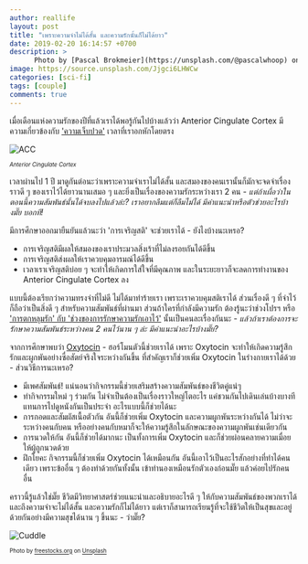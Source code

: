 ```yaml
---
author: reallife
layout: post
title: "เพราะความจำไม่ได้สั้น และความรักนั้นก็ไม่ได้ยาว"
date: 2019-02-20 16:14:57 +0700
description: >
      Photo by [Pascal Brokmeier](https://unsplash.com/@pascalwhoop) on [Unsplash](https://unsplash.com/)
image: https://source.unsplash.com/Jjgci6LHWCw
categories: [sci-fi]
tags: [couple]
comments: true
---
```

เมื่อเดือนแห่งความรักของปีที่แล้วเราได้พอรู้กันไปบ้างแล้วว่า Anterior Cingulate Cortex มีความเกี่ยวข้องกับ ['ความเจ็บปวด'](https://sdeehub.github.io/sdee.co/sci-fi/2018-02-16-hurt/) เวลาที่เราอกหักโดยตรง

![ACC](https://res.cloudinary.com/sdees-reallife/image/upload/c_fill,h_200,r_10,w_200/v1550656535/MRI_anterior_cingulate.png)

<sup><sub>*Anterior Cingulate Cortex*</sub></sup>

เวลาผ่านไป 1 ปี มาดูกันต่อนะว่าเพราะความจำเราไม่ได้สั้น และสมองของคนเรานั้นก็มักจะจดจำเรื่องราวดี ๆ ของเราไว้ได้ยาวนานเสมอ ๆ และยิ่งเป็นเรื่องของความรักระหว่างเรา 2 คน -
*แต่ถ้าเผื่อว่าในตอนนี้ความสัมพันธ์นั้นได้จบลงไปแล้วล่ะ? เราอยากลืมแต่ก็ลืมไม่ได้ มีคำแนะนำหรือตัวช่วยอะไรบ้างมั๊ย บอกที!*

มีการศึกษาออกมายืนยันแล้วนะว่า 'การเจริญสติ' จะช่วยเราได้ - ยังไงบ้างนะเหรอ?
- การเจริญสติมีผลให้สมองของเราประมวลสิ่งเร้าที่ไม่ลงรอยกันได้ดีขึ้น
- การเจริญสติส่งผลให้เราควบคุมอารมณ์ได้ดีขึ้น
- เวลาเราเจริญสติบ่อย ๆ จะทำให้เกิดการใส่ใจที่มีคุณภาพ และในระยะยาวก็จะลดการทำงานของ Anterior Cingulate Cortex ลง

แบบนี้ต้องเรียกว่าความทรงจำที่ไม่ดี ไม่ได้มาทำร้ายเรา เพราะเราควบคุมสติเราได้ ส่วนเรื่องดี ๆ ที่จำไว้ก็ถือว่าเป็นสิ่งดี ๆ สำหรับความสัมพันธ์ที่ผ่านมา ส่วนถ้าใครที่กำลังมีความรัก ต้องรู้นะว่าช่วงโปรฯ หรือ ['การตกหลุมรัก' กับ 'ช่วงของการรักษาความรักเอาไว้'](https://thoughtcatalog.com/kim-quindlen/2016/05/the-difference-between-falling-in-love-and-staying-in-love/) นั้นเป็นคนละเรื่องกันนะ - *แล้วถ้าเราต้องการจะรักษาความสัมพันธ์ระหว่างคน 2 คนไว้นาน ๆ ล่ะ มีคำแนะนำอะไรบ้างมั๊ย?*

จากการศึกษาพบว่า [Oxytocin](https://www.livescience.com/42198-what-is-oxytocin.html) - ฮอร์โมนตัวนี้ช่วยเราได้ เพราะ Oxytocin จะทำให้เกิดความรู้สึกรักและผูกพันอย่างซื่อสัตย์จริงใจระหว่างกันขึ้น ที่สำคัญเราก็ช่วยเพิ่ม Oxytocin ในร่างกายเราได้ด้วย - ส่วนวิธีการนะเหรอ?
- มีเพศสัมพันธ์! แน่นอนว่ากิจกรรมนี้ช่วยเสริมสร้างความสัมพันธ์ของชีวิตคู่แน่ๆ
- ทำกิจกรรมใหม่ ๆ ร่วมกัน ไม่จำเป็นต้องเป็นเรื่องราวใหญ่โตอะไร แค่ชวนกันไปเดินเล่นบ้างบางที แทนการไปดูหนังกันเป็นประจำ อะไรแบบนี้ก็ช่วยได้นะ
- การกอดและสัมผัสเนื้อตัวกัน อันนี้ก็ช่วยเพิ่ม Oxytocin และความผูกพันระหว่างกันได้ ไม่ว่าจะระหว่างคนกับคน หรืออย่างคนกับหมาก็จะให้ความรู้สึกในลักษณะของความผูกพันเช่นเดียวกัน
- การนวดให้กัน อันนี้ก็ช่วยได้มากนะ เป็นทั้งการเพิ่ม Oxytocin และก็ช่วยผ่อนคลายความเมื่อยให้ผู้ถูกนวดด้วย
- ฝึกโยคะ กิจกรรมนี้ก็ช่วยเพิ่ม Oxytocin ได้เหมือนกัน อันนี้เอาไว้เป็นอะไรสักอย่างที่ทำได้คนเดียว เพราะข้ออื่น ๆ ต้องทำด้วยกันทั้งนั้น เข้าทำนองเหมือนรักตัวเองก่อนมั๊ย แล้วค่อยไปรักคนอื่น

คราวนี้รู้แล้วใช่มั๊ย ชีวิตมีวิทยาศาสตร์ช่วยแนะนำและอธิบายอะไรดี ๆ ให้กับความสัมพันธ์ของพวกเราได้ และถึงความจำจะไม่ได้สั้น และความรักก็ไม่ได้ยาว แต่เราก็สามารถเรียนรู้ที่จะใช้ชีวิตให้เป็นสุขและอยู่ด้วยกันอย่างมีความสุขได้นาน ๆ ขึ้นนะ - ว่ามั๊ย?

![Cuddle](https://source.unsplash.com/t8SxccV0Agw/400x200)

<sup><sub>Photo by [freestocks.org](https://unsplash.com/@freestocks) on [Unsplash](https://unsplash.com/)</sub></sup>
